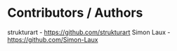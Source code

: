 # Contributors / Authors

strukturart - https://github.com/strukturart
Simon Laux - https://github.com/Simon-Laux
